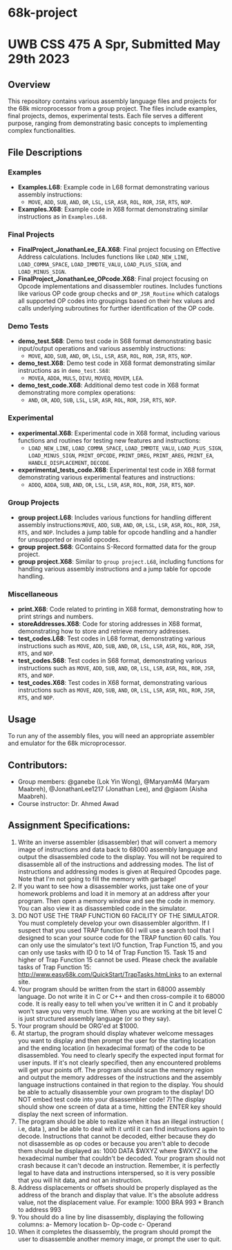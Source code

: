 # 68k-project
# UWB CSS 475 A Spr, Submitted May 29th 2023

## Overview
This repository contains various assembly language files and projects for the 68k microprocessor from a group project. The files include examples, final projects, demos, experimental tests. Each file serves a different purpose, ranging from demonstrating basic concepts to implementing complex functionalities.

## File Descriptions
### Examples
- **Examples.L68**: Example code in L68 format demonstrating various assembly instructions:
  - `MOVE`, `ADD`, `SUB`, `AND`, `OR`, `LSL`, `LSR`, `ASR`, `ROL`, `ROR`, `JSR`, `RTS`, `NOP`.
- **Examples.X68**: Example code in X68 format demonstrating similar instructions as in `Examples.L68`.

### Final Projects
- **FinalProject_JonathanLee_EA.X68**: Final project focusing on Effective Address calculations. Includes functions like `LOAD_NEW_LINE`, `LOAD_COMMA_SPACE`, `LOAD_IMMDTE_VALU`, `LOAD_PLUS_SIGN`, and `LOAD_MINUS_SIGN`.
- **FinalProject_JonathanLee_OPcode.X68**: Final project focusing on Opcode implementations and disassembler routines. Includes functions like various OP code group checks and `OP_JSR_Routine` which catalogs all supported OP codes into groupings based on their hex values and calls underlying subroutines for further identification of the OP code.

### Demo Tests
- **demo_test.S68**: Demo test code in S68 format demonstrating basic input/output operations and various assembly instructions:
  - `MOVE`, `ADD`, `SUB`, `AND`, `OR`, `LSL`, `LSR`, `ASR`, `ROL`, `ROR`, `JSR`, `RTS`, `NOP`.
- **demo_test.X68**: Demo test code in X68 format demonstrating similar instructions as in `demo_test.S68`:
  - `MOVEA`, `ADDA`, `MULS`, `DIVU`, `MOVEQ`, `MOVEM`, `LEA`.
- **demo_test_code.X68**: Additional demo test code in X68 format demonstrating more complex operations:
  - `AND`, `OR`, `ADD`, `SUB`, `LSL`, `LSR`, `ASR`, `ROL`, `ROR`, `JSR`, `RTS`, `NOP`.

### Experimental
- **experimental.X68**: Experimental code in X68 format, including various functions and routines for testing new features and instructions:
  - `LOAD_NEW_LINE`, `LOAD_COMMA_SPACE`, `LOAD_IMMDTE_VALU`, `LOAD_PLUS_SIGN`, `LOAD_MINUS_SIGN`, `PRINT_OPCODE`, `PRINT_DREG`, `PRINT_AREG`, `PRINT_EA`, `HANDLE_DISPLACEMENT`, `DECODE`.
- **experimental_tests_code.X68**: Experimental test code in X68 format demonstrating various experimental features and instructions:
  - `ADDQ`, `ADDA`, `SUB`, `AND`, `OR`, `LSL`, `LSR`, `ASR`, `ROL`, `ROR`, `JSR`, `RTS`, `NOP`.

### Group Projects
- **group project.L68**: Includes various functions for handling different assembly instructions:`MOVE`, `ADD`, `SUB`, `AND`, `OR`, `LSL`, `LSR`, `ASR`, `ROL`, `ROR`, `JSR`, `RTS`, and `NOP`. Includes a jump table for opcode handling and a handler for unsupported or invalid opcodes.
- **group project.S68**: GContains S-Record formatted data for the group project.
- **group project.X68**: Similar to `group project.L68`, including functions for handling various assembly instructions and a jump table for opcode handling.

### Miscellaneous
- **print.X68**: Code related to printing in X68 format, demonstrating how to print strings and numbers.
- **storeAddresses.X68**: Code for storing addresses in X68 format, demonstrating how to store and retrieve memory addresses.
- **test_codes.L68**: Test codes in L68 format, demonstrating various instructions such as `MOVE`, `ADD`, `SUB`, `AND`, `OR`, `LSL`, `LSR`, `ASR`, `ROL`, `ROR`, `JSR`, `RTS`, and `NOP`.
- **test_codes.S68**: Test codes in S68 format, demonstrating various instructions such as `MOVE`, `ADD`, `SUB`, `AND`, `OR`, `LSL`, `LSR`, `ASR`, `ROL`, `ROR`, `JSR`, `RTS`, and `NOP`.
- **test_codes.X68**: Test codes in X68 format, demonstrating various instructions such as `MOVE`, `ADD`, `SUB`, `AND`, `OR`, `LSL`, `LSR`, `ASR`, `ROL`, `ROR`, `JSR`, `RTS`, and `NOP`.

## Usage
To run any of the assembly files, you will need an appropriate assembler and emulator for the 68k microprocessor. 

## Contributors: 
- Group members:  @ganebe (Lok Yin Wong), @MaryamM4 (Maryam Maabreh), @JonathanLee1217 (Jonathan Lee), and @giaom (Aisha Maabreh).
- Course instructor: Dr. Ahmed Awad

## Assignment Specifications:
1) Write an inverse assembler (disassembler) that will convert a memory image of instructions and data back to 68000 assembly language and output the disassembled code to the display. You will not be required to disassemble all of the instructions and addressing modes. The list of instructions and addressing modes is given at Required Opcodes page. Note that I'm not going to fill the memory with garbage!
2) If you want to see how a disassembler works, just take one of your homework problems and load it in memory at an address after your program. Then open a memory window and see the code in memory. You can also view it as disassembled code in the simulator.
3) DO NOT USE THE TRAP FUNCTION 60 FACILITY OF THE SIMULATOR. You must completely develop your own disassembler algorithm. If I suspect that you used TRAP function 60 I will use a search tool that I designed to scan your source code for the TRAP function 60 calls. You can only use the simulator's text I/O function, Trap Function 15, and you can only use tasks with ID 0 to 14 of Trap Function 15. Task 15 and higher of Trap Function 15 cannot be used.
Please check the available tasks of Trap Function 15: http://www.easy68k.com/QuickStart/TrapTasks.htmLinks to an external site.
4) Your program should be written from the start in 68000 assembly language. Do not write it in C or C++ and then cross-compile it to 68000 code. It is really easy to tell when you've written it in C and it probably won't save you very much time. When you are working at the bit level C is just structured assembly language (or so they say).
5) Your program should be ORG'ed at $1000.
6) At startup, the program should display whatever welcome messages you want to display and then prompt the user for the starting location  and the ending location (in hexadecimal format) of the code to be disassembled. You need to clearly specify the expected input format for user inputs. If it's not clearly specified, then any encountered problems will get your points off.
The program should scan the memory region and output the memory addresses of the instructions and the assembly language instructions contained in that region to the display. You should be able to actually disassemble your own program to the display! DO NOT embed test code into your disassembler code!
7)The display should show one screen of data at a time, hitting the ENTER key should display the next screen of information.
8) The program should be able to realize when it has an illegal instruction ( i.e, data ), and be able to deal with it until it can find instructions again to decode. Instructions that cannot be decoded, either because they do not disassemble as op codes or because you aren't able to decode them should be displayed as:
    1000    DATA    $WXYZ
where $WXYZ is the hexadecimal number that couldn't be decoded. Your program should not crash because it can't decode an instruction. Remember, it is perfectly legal to have data and instructions interspersed, so it is very possible that you will hit data, and not an instruction.
9) Address displacements or offsets should be properly displayed as the address of the branch and display that value. It's the absolute address value, not the displacement value. For example:
  1000          BRA    993         * Branch to address 993
10) You should do a line by line disassembly, displaying the following columns:
            a- Memory location            b- Op-code            c- Operand
11) When it completes the disassembly, the program should prompt the user to disassemble another memory image, or prompt the user to quit.
